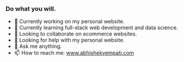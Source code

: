 ### Do what you will.

- 🔭 Currently working on my personal website.
- 🌱 Currently learning full-stack web development and data science.
- 👯 Looking to collaborate on ecommerce websites.
- 🤔 Looking for help with my personal website.
- 💬 Ask me anything.
- 📫 How to reach me: www.abhishekvempati.com
